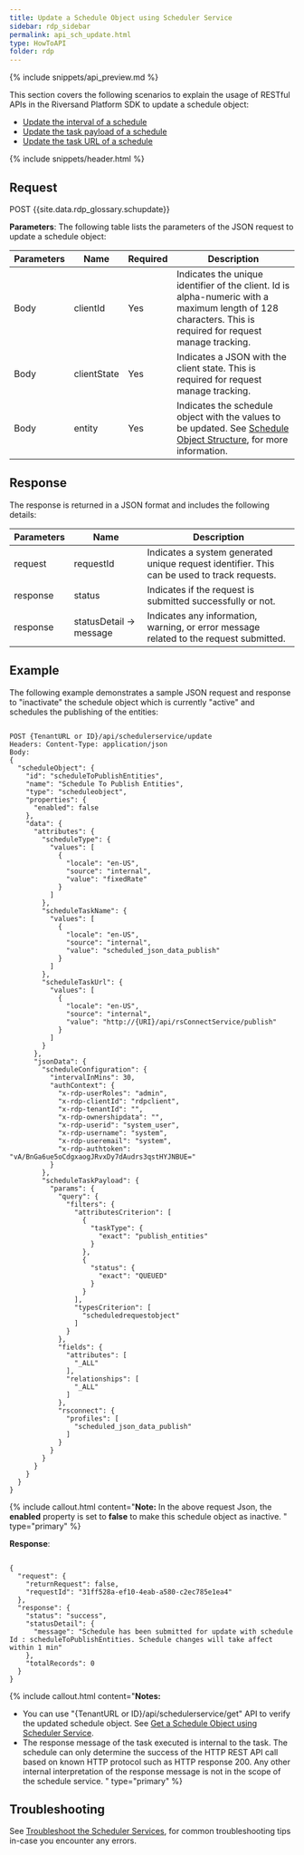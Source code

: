 ```yaml
---
title: Update a Schedule Object using Scheduler Service
sidebar: rdp_sidebar
permalink: api_sch_update.html
type: HowToAPI
folder: rdp
---
```


{% include snippets/api_preview.md %}

This section covers the following scenarios to explain the usage of RESTful APIs in the Riversand Platform SDK to update a schedule object:

* [Update the interval of a schedule](api_sch_update_scenario3.html)
* [Update the task payload of a schedule](api_sch_update_scenario4.html)
* [Update the task URL of a schedule](api_sch_update_scenario5.html)

{% include snippets/header.html %}

## Request

POST {{site.data.rdp_glossary.schupdate}}

**Parameters**: The following table lists the parameters of the JSON request to update a schedule object:

| Parameters | Name | Required | Description |
|-------|--------|----------------|-------------|
| Body | clientId | Yes | Indicates the unique identifier of the client. Id is alpha-numeric with a maximum length of 128 characters. This is required for request manage tracking. |
| Body | clientState | Yes | Indicates a JSON with the client state. This is required for request manage tracking. |
| Body | entity | Yes | Indicates the schedule object with the values to be updated. See [Schedule Object Structure](api_sch_object_structure.html), for more information. |

## Response

The response is returned in a JSON format and includes the following details:

| Parameters | Name | Description |
|-------|--------|----------------|
| request | requestId | Indicates a system generated unique request identifier. This can be used to track requests. |
| response | status | Indicates if the request is submitted successfully or not. |
| response | statusDetail -> message | Indicates any information, warning, or error message related to the request submitted. |

## Example

The following example demonstrates a sample JSON request and response to "inactivate" the schedule object which is currently "active" and schedules the publishing of the entities:

<pre><code>
POST {TenantURL or ID}/api/schedulerservice/update
Headers: Content-Type: application/json
Body:
{
  "scheduleObject": {
    "id": "scheduleToPublishEntities",
    "name": "Schedule To Publish Entities",
    "type": "scheduleobject",
    "properties": {
      "enabled": false
    },
    "data": {
      "attributes": {
        "scheduleType": {
          "values": [
            {
              "locale": "en-US",
              "source": "internal",
              "value": "fixedRate"
            }
          ]
        },
        "scheduleTaskName": {
          "values": [
            {
              "locale": "en-US",
              "source": "internal",
              "value": "scheduled_json_data_publish"
            }
          ]
        },
        "scheduleTaskUrl": {
          "values": [
            {
              "locale": "en-US",
              "source": "internal",
              "value": "http://{URI}/api/rsConnectService/publish"
            }
          ]
        }
      },
      "jsonData": {
        "scheduleConfiguration": {
          "intervalInMins": 30,
          "authContext": {
            "x-rdp-userRoles": "admin",
            "x-rdp-clientId": "rdpclient",
            "x-rdp-tenantId": "",
            "x-rdp-ownershipdata": "",
            "x-rdp-userid": "system_user",
            "x-rdp-username": "system",
            "x-rdp-useremail": "system",
            "x-rdp-authtoken": "vA/BnGa6ue5oCdgxaogJRvxDy7dAudrs3qstHYJNBUE="
          }
        },
        "scheduleTaskPayload": {
          "params": {
            "query": {
              "filters": {
                "attributesCriterion": [
                  {
                    "taskType": {
                      "exact": "publish_entities"
                    }
                  },
                  {
                    "status": {
                      "exact": "QUEUED"
                    }
                  }
                ],
                "typesCriterion": [
                  "scheduledrequestobject"
                ]
              }
            },
            "fields": {
              "attributes": [
                "_ALL"
              ],
              "relationships": [
                "_ALL"
              ]
            },
            "rsconnect": {
              "profiles": [
                "scheduled_json_data_publish"
              ]
            }
          }
        }
      }
    }
  }
}
</code></pre> 


{% include callout.html content="**Note:** In the above request Json, the **enabled** property is set to **false** to make this schedule object as inactive.
" type="primary" %}

**Response**:
<pre><code>
{
  "request": {
    "returnRequest": false,
    "requestId": "31ff528a-ef10-4eab-a580-c2ec785e1ea4"
  },
  "response": {
    "status": "success",
    "statusDetail": {
      "message": "Schedule has been submitted for update with schedule Id : scheduleToPublishEntities. Schedule changes will take affect within 1 min"
    },
    "totalRecords": 0
  }
}
</code></pre>

{% include callout.html content="**Notes:** <br/>
* You can use \"{TenantURL or ID}/api/schedulerservice/get\" API to verify the updated schedule object. See [Get a Schedule Object using Scheduler Service](api_sch_get.html).
* The response message of the task executed is internal to the task. The schedule can only determine the success of the HTTP REST API call based on known HTTP protocol such as HTTP response 200. Any other internal interpretation of the response message is not in the scope of the schedule service.
" type="primary" %}

## Troubleshooting

See [Troubleshoot the Scheduler Services](api_troubleshoot_sch.html), for common troubleshooting tips in-case you encounter any errors.